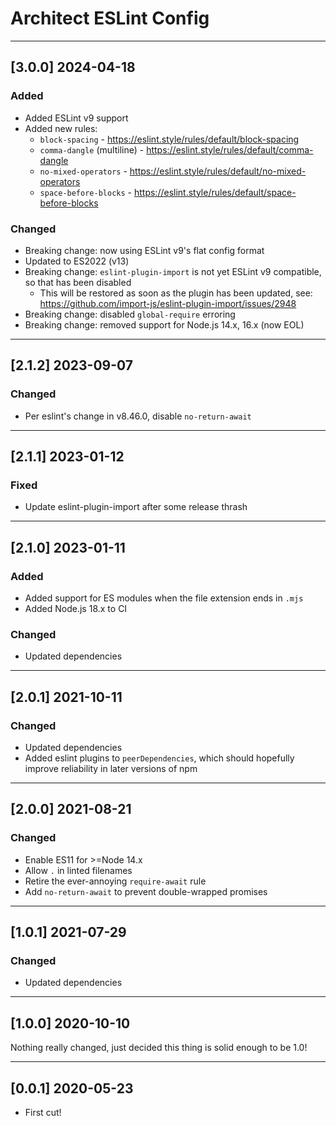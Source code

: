 # Architect ESLint Config

---

## [3.0.0] 2024-04-18

### Added

- Added ESLint v9 support
- Added new rules:
  - `block-spacing` - https://eslint.style/rules/default/block-spacing
  - `comma-dangle` (multiline) - https://eslint.style/rules/default/comma-dangle
  - `no-mixed-operators` - https://eslint.style/rules/default/no-mixed-operators
  - `space-before-blocks` - https://eslint.style/rules/default/space-before-blocks


### Changed

- Breaking change: now using ESLint v9's flat config format
- Updated to ES2022 (v13)
- Breaking change: `eslint-plugin-import` is not yet ESLint v9 compatible, so that has been disabled
  - This will be restored as soon as the plugin has been updated, see: https://github.com/import-js/eslint-plugin-import/issues/2948
- Breaking change: disabled `global-require` erroring
- Breaking change: removed support for Node.js 14.x, 16.x (now EOL)

---

## [2.1.2] 2023-09-07

### Changed

- Per eslint's change in v8.46.0, disable `no-return-await`

---

## [2.1.1] 2023-01-12

### Fixed

- Update eslint-plugin-import after some release thrash

---

## [2.1.0] 2023-01-11

### Added

- Added support for ES modules when the file extension ends in `.mjs`
- Added Node.js 18.x to CI


### Changed

- Updated dependencies

---

## [2.0.1] 2021-10-11

### Changed

- Updated dependencies
- Added eslint plugins to `peerDependencies`, which should hopefully improve reliability in later versions of npm

---

## [2.0.0] 2021-08-21

### Changed

- Enable ES11 for >=Node 14.x
- Allow `.` in linted filenames
- Retire the ever-annoying `require-await` rule
- Add `no-return-await` to prevent double-wrapped promises

---

## [1.0.1] 2021-07-29

### Changed

- Updated dependencies

---

## [1.0.0] 2020-10-10

Nothing really changed, just decided this thing is solid enough to be 1.0!

---

## [0.0.1] 2020-05-23

- First cut!
